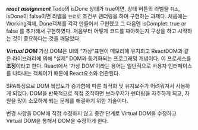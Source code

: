 ***react assignment***
Todo의 isDone 상태가 true이면, 상태 버튼의 라벨을 `취소`, isDone이 false이면 라벨을 `완료`로 조건부 렌더링을 하여 구현하는 과제다.
처음에는 Working객체, Done객체를 각각 만들어서 구현했고 그 다음엔 isComplet: true or false 를 추가해서 구현하였다. 
처음부터 어떻게 코드를 짜야하는지 구상을 하고 시작하는 것이 중요하다는 것을 깨달았다. 


***Virtual DOM***
가상 DOM은 UI의 “가상”표현이 메모리에 유지되고 ReactDOM과 같은 라이브러리에 의해 “실제” DOM과 동기화되는 프로그래밍 개념이다. 이 프로세스를 **조정**이라고 한다. React에서 ‘가상 DOM’이라는 용어는 일반적으로 사용자 인터페이스를 나타내는 객체이기 때문에 React요소와 연관된다.

SPA특징으로 DOM 복잡도가 증가함에 따른 최적화 및 유지보수가 어려워져서 사용하게 되었다. DOM을 반복적으로 직접 조작하면 브라우저가 렌더링을 자주하게 되고, 자원을 많이 소모하게 되는 문제를 해결하기 위한 기술이다.

변경 사항을 DOM에 직접 수정하지 않고 중간 단계로 Virtual DOM을 수정하고 Virtual DOM을 통해서 DOM을 수정하게 한다.
